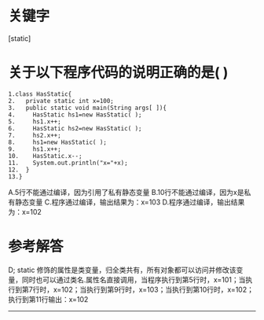 # 关键字

[static]

# 关于以下程序代码的说明正确的是( )

```
1.class HasStatic{
2.   private static int x=100;
3.   public static void main(String args[ ]){
4.     HasStatic hs1=new HasStatic( );
5.     hs1.x++;
6.     HasStatic hs2=new HasStatic( );
7.     hs2.x++;
8.     hs1=new HasStatic( );
9.     hs1.x++;
10.    HasStatic.x--;
11.    System.out.println("x="+x);
12.  }
13.}

```
A.5行不能通过编译，因为引用了私有静态变量
B.10行不能通过编译，因为x是私有静态变量
C.程序通过编译，输出结果为：x=103
D.程序通过编译，输出结果为：x=102

# 参考解答

D;
static 修饰的属性是类变量，归全类共有，所有对象都可以访问并修改该变量，同时也可以通过类名.属性名直接调用，当程序执行到第5行时，x=101；当执行到第7行时，x=102；当执行到第9行时，x=103；当执行到第10行时，x=102；执行到第11行输出：x=102

---



